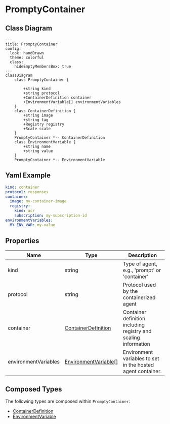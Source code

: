 # PromptyContainer

## Class Diagram

```mermaid
---
title: PromptyContainer
config:
  look: handDrawn
  theme: colorful
  class:
    hideEmptyMembersBox: true
---
classDiagram
    class PromptyContainer {
      
        +string kind
        +string protocol
        +ContainerDefinition container
        +EnvironmentVariable[] environmentVariables
    }
    class ContainerDefinition {
        +string image
        +string tag
        +Registry registry
        +Scale scale
    }
    PromptyContainer *-- ContainerDefinition
    class EnvironmentVariable {
        +string name
        +string value
    }
    PromptyContainer *-- EnvironmentVariable
```

## Yaml Example

```yaml
kind: container
protocol: responses
container:
  image: my-container-image
  registry:
    kind: acr
    subscription: my-subscription-id
environmentVariables:
  MY_ENV_VAR: my-value

```

## Properties

| Name | Type | Description |
| ---- | ---- | ----------- |
| kind | string | Type of agent, e.g., &#39;prompt&#39; or &#39;container&#39;  |
| protocol | string | Protocol used by the containerized agent  |
| container | [ContainerDefinition](ContainerDefinition.md) | Container definition including registry and scaling information  |
| environmentVariables | [EnvironmentVariable[]](EnvironmentVariable.md) | Environment variables to set in the hosted agent container.  |

## Composed Types

The following types are composed within `PromptyContainer`:

- [ContainerDefinition](ContainerDefinition.md)
- [EnvironmentVariable](EnvironmentVariable.md)
